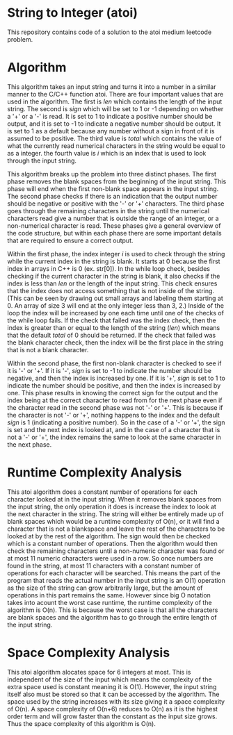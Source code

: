 # String to Integer (atoi)
This repository contains code of a solution to the atoi medium leetcode problem.

# Algorithm
This algorithm takes an input string and turns it into a number in a similar manner to the C/C++ function atoi. There are four important values that are used in the algorithm. The first is *len* which contains the length of the input string. The second is *sign* which will be set to 1 or -1 depending on whether a '+' or a '-' is read. It is set to 1 to indicate a positive number should be output, and it is set to -1 to indicate a negative number should be output. It is set to 1 as a default because any number without a sign in front of it is assumed to be positive. The third value is *total* which contains the value of what the currently read numerical characters in the string would be equal to as a integer. the fourth value is *i* which is an index that is used to look through the input string.  

This algorithm breaks up the problem into three distinct phases. The first phase removes the blank spaces from the beginning of the input string. This phase will end when the first non-blank space appears in the input string. The second phase checks if there is an indication that the output number should be negative or positive with the '-' or '+' characters. The third phase goes through the remaining characters in the string until the numerical characters read give a number that is outside the range of an integer, or a non-numerical character is read. These phases give a general overview of the code structure, but within each phase there are some important details that are required to ensure a correct output.

Within the first phase, the index integer *i* is used to check through the string while the current index in the string is blank. It starts at 0 because the first index in arrays in C++ is 0 (ex. str[0]). In the while loop check, besides checking if the current character in the string is blank, it also checks if the index is less than *len* or the length of the input string. This check ensures that the index does not access something that is not inside of the string. (This can be seen by drawing out small arrays and labeling them starting at 0. An array of size 3 will end at the only integer less than 3, 2.) Inside of the loop the index will be increased by one each time until one of the checks of the while loop fails. If the check that failed was the index check, then the index is greater than or equal to the length of the string (*len*) which means that the default *total* of 0 should be returned. If the check that failed was the blank character check, then the index will be the first place in the string that is not a blank character.  

Within the second phase, the first non-blank character is checked to see if it is '-' or '+'. If it is '-', *sign* is set to -1 to indicate the number should be negative, and then the index is increased by one. If it is '+', *sign* is set to 1 to indicate the number should be positive, and then the index is increased by one. This phase results in knowing the correct sign for the output and the index being at the correct character to read from for the next phase even if the character read in the second phase was not '-' or '+'. This is because if the character is not '-' or '+', nothing happens to the index and the default *sign* is 1 (indicating a positive number). So in the case of a '-' or '+', the sign is set and the next index is looked at, and in the case of a character that is not a '-' or '+', the index remains the same to look at the same character in the next phase.



# Runtime Complexity Analysis
This atoi algorithm does a constant number of operations for each character looked at in the input string. When it removes blank spaces from the input string, the only operation it does is increase the index to look at the next character in the string. The string will either be entirely made up of blank spaces which would be a runtime complexity of O(n), or it will find a character that is not a blankspace and leave the rest of the characters to be looked at by the rest of the algorithm. The sign would then be checked which is a constant number of operations. Then the algorithm would then check the remaining characters until a non-numeric character was found or at most 11 numeric characters were used in a row. So once numbers are found in the string, at most 11 characters with a constant number of operations for each character will be searched. This means the part of the program that reads the actual number in the input string is an O(1) operation as the size of the string can grow arbitrarily large, but the amount of operations in this part remains the same. However since big O notation takes into acount the worst case runtime, the runtime complexity of the algorithm is O(n). This is because the worst case is that all the characters are blank spaces and the algorithm has to go through the entire length of the input string. 

# Space Complexity Analysis
This atoi algorithm alocates space for 6 integers at most. This is independent of the size of the input which means the complexity of the extra space used is constant meaning it is O(1). However, the input string itself also must be stored so that it can be accessed by the algorithm. The space used by the string increases with its size giving it a space complexity of O(n). A space complexity of O(n+6) reduces to O(n) as it is the highest order term and will grow faster than the constant as the input size grows. Thus the space complexity of this algorithm is O(n).   
